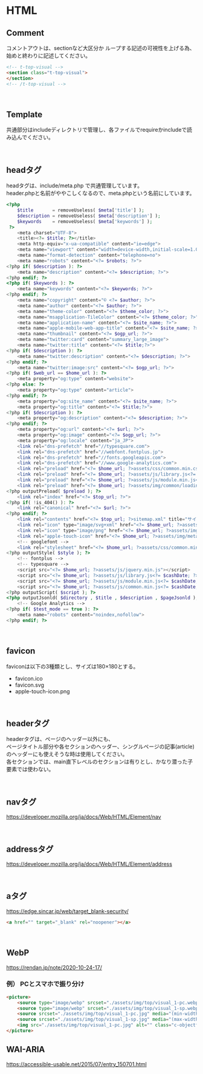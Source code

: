 # HTML

## Comment
コメントアウトは、sectionなど大区分か ループする記述の可視性を上げる為、始めと終わりに記述してください。
```html
<!-- t-top-visual -->
<section class="t-top-visual">
</section>
<!-- /t-top-visual -->
```

<br>

## Template

共通部分はincludeディレクトリで管理し、各ファイルでrequireかincludeで読み込んでください。

<br>

## headタグ
headタグは、include/meta.php で共通管理しています。  
header.phpと名前がややこしくなるので、meta.phpという名前にしています。

```php
<?php
	$title       = removeUseless( $meta['title'] );
	$description = removeUseless( $meta['description'] );
	$keywords    = removeUseless( $meta['keywords'] );
 ?>
	<meta charset="UTF-8">
	<title><?= $title; ?></title>
	<meta http-equiv="x-ua-compatible" content="ie=edge">
	<meta name="viewport" content="width=device-width,initial-scale=1.0,user-scalable=no">
	<meta name="format-detection" content="telephone=no">
	<meta name="robots" content="<?= $robots; ?>">
<?php if( $description ): ?>
	<meta name="description" content="<?= $description; ?>">
<?php endif; ?>
<?php if( $keywords ): ?>
	<meta name="keywords" content="<?= $keywords; ?>">
<?php endif; ?>
	<meta name="copyright" content="© <?= $author; ?>">
	<meta name="author" content="<?= $author; ?>">
	<meta name="theme-color" content="<?= $theme_color; ?>">
	<meta name="msapplication-TileColor" content="<?= $theme_color; ?>">
	<meta name="application-name" content="<?= $site_name; ?>">
	<meta name="apple-mobile-web-app-title" content="<?= $site_name; ?>">
	<meta name="thumbnail" content="<?= $ogp_url; ?>">
	<meta name="twitter:card" content="summary_large_image">
	<meta name="twitter:title" content="<?= $title;?>">
<?php if( $description ): ?>
	<meta name="twitter:description" content="<?= $description; ?>">
<?php endif; ?>
	<meta name="twitter:image:src" content="<?= $ogp_url; ?>">
<?php if( $web_url == $home_url ): ?>
	<meta property="og:type" content="website">
<?php else: ?>
	<meta property="og:type" content="article">
<?php endif; ?>
	<meta property="og:site_name" content="<?= $site_name; ?>">
	<meta property="og:title" content="<?= $title;?>">
<?php if( $description ): ?>
	<meta property="og:description" content="<?= $description; ?>">
<?php endif; ?>
	<meta property="og:url" content="<?= $url; ?>">
	<meta property="og:image" content="<?= $ogp_url; ?>">
	<meta property="og:locale" content="ja_JP">
	<link rel="dns-prefetch" href="//typesquare.com">
	<link rel="dns-prefetch" href="//webfont.fontplus.jp">
	<link rel="dns-prefetch" href="//fonts.googleapis.com">
	<link rel="dns-prefetch" href="//www.google-analytics.com">
	<link rel="preload" href="<?= $home_url; ?>assets/css/common.min.css<?= $cashDate; ?>" as="style">
	<link rel="preload" href="<?= $home_url; ?>assets/js/library.js<?= $cashDate; ?>" as="script">
	<link rel="preload" href="<?= $home_url; ?>assets/js/module.min.js<?= $cashDate; ?>" as="script">
	<link rel="preload" href="<?= $home_url; ?>assets/img/common/loading.svg" as="image">
<?php outputPreload( $preload ); ?>
	<link rel="index" href="<?= $top_url; ?>">
<?php if( !is_404() ): ?>
	<link rel="canonical" href="<?= $url; ?>">
<?php endif; ?>
	<link rel="contents" href="<?= $top_url; ?>sitemap.xml" title="サイトマップ">
	<link rel="icon" type="image/svg+xml" href="<?= $home_url; ?>assets/img/meta/favicon.svg">
	<link rel="icon" type="image/png" href="<?= $home_url; ?>assets/img/meta/icon-512x512.png">
	<link rel="apple-touch-icon" href="<?= $home_url; ?>assets/img/meta/apple-touch-icon.png">
	<!-- googlefont -->
	<link rel="stylesheet" href="<?= $home_url; ?>assets/css/common.min.css<?= $cashDate; ?>">
<?php outputStyle( $style ); ?>
	<!-- fontplus -->
	<!-- typesquare -->
	<script src="<?= $home_url; ?>assets/js/jquery.min.js"></script>
	<script src="<?= $home_url; ?>assets/js/library.js<?= $cashDate; ?>" defer></script>
	<script src="<?= $home_url; ?>assets/js/module.min.js<?= $cashDate; ?>" defer></script>
	<script src="<?= $home_url; ?>assets/js/common.min.js<?= $cashDate; ?>" defer></script>
<?php outputScript( $script ); ?>
<?php outputJsonld( $directory , $title , $description , $pageJsonld ); ?>
	<!-- Google Analytics -->
<?php if( $test_mode == true ): ?>
	<meta name="robots" content="noindex,nofollow">
<?php endif; ?>
```
<br>

## favicon
faviconは以下の3種類とし、サイズは180×180とする。
- favicon.ico
- favicon.svg
- apple-touch-icon.png


<br>

## headerタグ
headerタグは、ページのヘッダー以外にも、  
ページタイトル部分や各セクションのヘッダー、シングルページの記事(article)のヘッダーにも使えそうな時は使用してください。  
各セクションでは、main直下レベルのセクションは有りとし、かなり潜った子要素では使わない。

<br>

## navタグ
https://developer.mozilla.org/ja/docs/Web/HTML/Element/nav

<br>

## addressタグ
https://developer.mozilla.org/ja/docs/Web/HTML/Element/address

<br>

## aタグ
https://edge.sincar.jp/web/target_blank-security/
```html
<a href="" target="_blank" rel="noopener"></a>
```

<br>

## WebP
https://rendan.jp/note/2020-10-24-17/

### 例） PCとスマホで振り分け
```html
<picture>
	<source type="image/webp" srcset="./assets/img/top/visual_1-pc.webp" media="(min-width:769px)">
	<source type="image/webp" srcset="./assets/img/top/visual_1-sp.webp" media="(max-width:768px)">
	<source srcset="./assets/img/top/visual_1-pc.jpg" media="(min-width:769px)">
	<source srcset="./assets/img/top/visual_1-sp.jpg" media="(max-width:768px)">
	<img src="./assets/img/top/visual_1-pc.jpg" alt="" class="c-objectfit -cover">
</picture>
```


## WAI-ARIA
https://accessible-usable.net/2015/07/entry_150701.html
